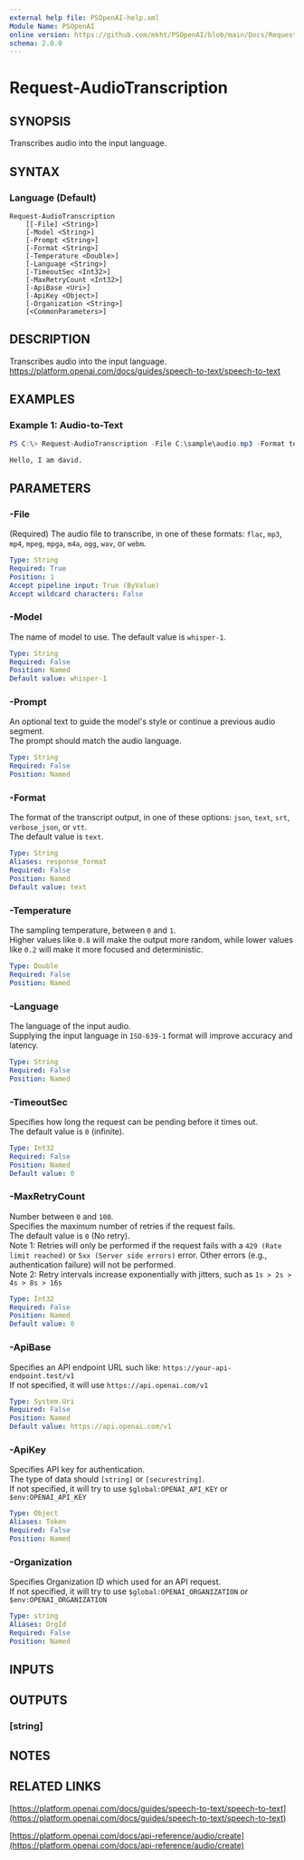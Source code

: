 ```yaml
---
external help file: PSOpenAI-help.xml
Module Name: PSOpenAI
online version: https://github.com/mkht/PSOpenAI/blob/main/Docs/Request-AudioTranscription.md
schema: 2.0.0
---
```


# Request-AudioTranscription

## SYNOPSIS
Transcribes audio into the input language.

## SYNTAX

### Language (Default)
```
Request-AudioTranscription
    [[-File] <String>]
    [-Model <String>]
    [-Prompt <String>]
    [-Format <String>]
    [-Temperature <Double>]
    [-Language <String>]
    [-TimeoutSec <Int32>]
    [-MaxRetryCount <Int32>]
    [-ApiBase <Uri>]
    [-ApiKey <Object>]
    [-Organization <String>]
    [<CommonParameters>]
```


## DESCRIPTION
Transcribes audio into the input language.  
https://platform.openai.com/docs/guides/speech-to-text/speech-to-text

## EXAMPLES

### Example 1: Audio-to-Text
```PowerShell
PS C:\> Request-AudioTranscription -File C:\sample\audio.mp3 -Format text
```
```
Hello, I am david.
```

## PARAMETERS

### -File
(Required)
The audio file to transcribe, in one of these formats: `flac`, `mp3`, `mp4`, `mpeg`, `mpga`, `m4a`, `ogg`, `wav`, or `webm`.  

```yaml
Type: String
Required: True
Position: 1
Accept pipeline input: True (ByValue)
Accept wildcard characters: False
```

### -Model
The name of model to use.
The default value is `whisper-1`.

```yaml
Type: String
Required: False
Position: Named
Default value: whisper-1
```

### -Prompt
An optional text to guide the model's style or continue a previous audio segment.  
The prompt should match the audio language.

```yaml
Type: String
Required: False
Position: Named
```

### -Format
The format of the transcript output, in one of these options: `json`, `text`, `srt`, `verbose_json`, or `vtt`.  
The default value is `text`.

```yaml
Type: String
Aliases: response_format
Required: False
Position: Named
Default value: text
```

### -Temperature
The sampling temperature, between `0` and `1`.  
Higher values like `0.8` will make the output more random, while lower values like `0.2` will make it more focused and deterministic.

```yaml
Type: Double
Required: False
Position: Named
```

### -Language
The language of the input audio.  
Supplying the input language in `ISO-639-1` format will improve accuracy and latency.

```yaml
Type: String
Required: False
Position: Named
```

### -TimeoutSec
Specifies how long the request can be pending before it times out.  
The default value is `0` (infinite).

```yaml
Type: Int32
Required: False
Position: Named
Default value: 0
```

### -MaxRetryCount
Number between `0` and `100`.  
Specifies the maximum number of retries if the request fails.  
The default value is `0` (No retry).  
Note 1: Retries will only be performed if the request fails with a `429 (Rate limit reached)` or `5xx (Server side errors)` error. Other errors (e.g., authentication failure) will not be performed.  
Note 2: Retry intervals increase exponentially with jitters, such as `1s > 2s > 4s > 8s > 16s`

```yaml
Type: Int32
Required: False
Position: Named
Default value: 0
```

### -ApiBase
Specifies an API endpoint URL such like: `https://your-api-endpoint.test/v1`  
If not specified, it will use `https://api.openai.com/v1`

```yaml
Type: System.Uri
Required: False
Position: Named
Default value: https://api.openai.com/v1
```

### -ApiKey
Specifies API key for authentication.  
The type of data should `[string]` or `[securestring]`.  
If not specified, it will try to use `$global:OPENAI_API_KEY` or `$env:OPENAI_API_KEY`

```yaml
Type: Object
Aliases: Token
Required: False
Position: Named
```

### -Organization
Specifies Organization ID which used for an API request.  
If not specified, it will try to use `$global:OPENAI_ORGANIZATION` or `$env:OPENAI_ORGANIZATION`

```yaml
Type: string
Aliases: OrgId
Required: False
Position: Named
```

## INPUTS

## OUTPUTS

### [string]
## NOTES

## RELATED LINKS

[https://platform.openai.com/docs/guides/speech-to-text/speech-to-text](https://platform.openai.com/docs/guides/speech-to-text/speech-to-text)

[https://platform.openai.com/docs/api-reference/audio/create](https://platform.openai.com/docs/api-reference/audio/create)

